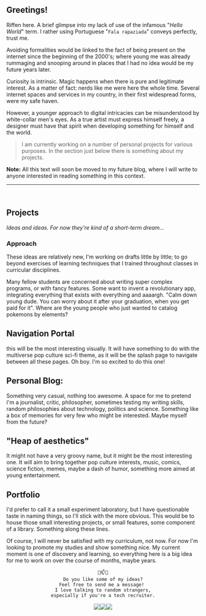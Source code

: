 ## Greetings! 
Riffen here. A brief glimpse into my lack of use of the infamous "_Hello World_" term.
I rather using Portuguese "`Fala rapaziada`" conveys perfectly, trust me.

Avoiding formalities would be linked to the fact of being present on the internet since the beginning of the 2000's; where young me was already rummaging and snooping around in places that I had no idea would be my future years later.

Curiosity is intrinsic. Magic happens when there is pure and legitimate interest.
As a matter of fact: nerds like me were here the whole time. Several internet spaces and services in my country, in their first widespread forms, were my safe haven.

However, a younger approach to digital intricacies can be misunderstood by white-collar men's eyes. As a true artist must express himself freely, a designer must have that spirit when developing something for himself and the world.

>I am currently working on a number of personal projects for various purposes. In the section just below there is something about my projects.

**Note:** All this text will soon be moved to my future blog, where I will write to anyone interested in reading something in this context.
___
<br>

## Projects

*Ideas and ideas. For now they're kind of a short-term dream...*

### Approach

These ideas are relatively new, I'm working on drafts little by little; to go beyond exercises of learning techniques that I trained throughout classes in curricular disciplines.

Many fellow students are concerned about writing super complex programs, or with fancy features. Some want to invent a revolutionary app, integrating everything that exists with everything and aaaargh. "Calm down young dude. You can worry about it after your graduation, when you get paid for it". Where are the young people who just wanted to catalog pokemons by elements?

## Navigation Portal
this will be the most interesting visually. It will have something to do with the multiverse pop culture sci-fi theme, as it will be the splash page to navigate between all these pages. Oh boy. I'm so excited to do this one!

## Personal Blog:
Something very casual, nothing too awesome. A space for me to pretend I'm a journalist, critic, philosopher, sometimes testing my writing skills, random philosophies about technology, politics and science. Something like a box of memories for very few who might be interested. Maybe myself from the future?

## "Heap of aesthetics"
It might not have a very groovy name, but it might be the most interesting one. It will aim to bring together pop culture interests, music, comics, science fiction, memes, maybe a dash of humor, something more aimed at young entertainment.

## Portfolio
 I'd prefer to call it a small experiment laboratory, but I have questionable taste in naming things, so I'll stick with the more obvious. This would be to house those small interesting projects, or small features, some component of a library. Something along these lines.

Of course, I will never be satisfied with my curriculum, not now. For now I'm looking to promote my studies and show something nice. My current moment is one of discovery and learning, so everything here is a big idea for me to work on over the course of months, maybe years.

<div align="center"> 
    
    💬📫💬
    Do you like some of my ideas?
    Feel free to send me a message! 
    I love talking to random strangers,
    especially if you're a tech recruiter.

</div>

<div align="center">
    <a href="https://instagram.com/andreriffen"><img src="https://img.shields.io/badge/-andreriffen-maroon?style=flat-square&logo=Instagram&logoColor=white"/></a><a href="https://www.linkedin.com/in/andre-gbf"><img src="https://img.shields.io/badge/-Andre%20GB%20Farias-0077B5?style=flat-square&logo=Linkedin&logoColor=white"/></a><a href="mailto:andreriffen6@gmail.com"><img src="https://img.shields.io/badge/-andreriffen6@gmail.com-D14836?style=flat-square&logo=Gmail&logoColor=white"/></a></div>
<!--
**andreriffen/andreriffen** is a ✨ _special_ ✨ repository because its `README.md` (this file) appears on your GitHub profile.

Here are some ideas to get you started:

- 🔭 I’m currently working on ...
- 🌱 I’m currently learning ...
- 👯 I’m looking to collaborate on ...
- 🤔 I’m looking for help with ...
- 💬 Ask me about ...
- 📫 How to reach me: ...
- 😄 Pronouns: ...
- ⚡ Fun fact: ...
-->
